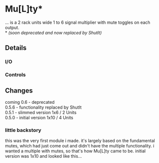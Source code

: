 # Mu\[L\]ty\*


... is a 2 rack units wide 1 to 6 signal multiplier with mute toggles on each output.  
\* *(soon deprecated and now replaced by ShutIt)*

## Details

### I/O

### Controls

## Changes

coming 0.6 - deprecated  
0.5.6 - functionality replaced by ShutIt  
0.5.1 - slimmed version 1x6 / 2 Units  
0.5.0 - initial version 1x10 / 4 Units  


### little backstory
this was the very first module i made.
it's largely based on the fundamental mutes, which had just come out and didn't have the multiple functionality.
i wanted a multiple with mutes, so that's how Mu\[L\]ty came to be.
initial version was 1x10 and looked like this...


